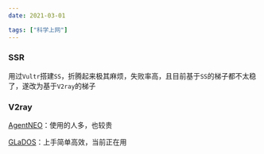 ```yaml
---
date: 2021-03-01

tags: ["科学上网"]
---
```






### SSR

用过`Vultr`搭建`SS`，折腾起来极其麻烦，失败率高，且目前基于`SS`的梯子都不太稳了，遂改为基于`V2ray`的梯子



### V2ray

[AgentNEO](https://neoproxy.org/dashboard)：使用的人多，也较贵

[GLaDOS](https://www.103.117.103.133.xip.io)：上手简单高效，当前正在用
